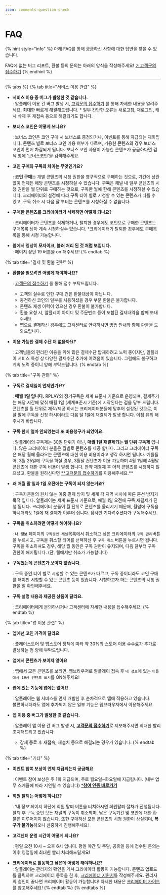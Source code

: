 ```yaml
---
icon: comments-question-check
---
```


# FAQ

{% hint style="info" %}
아래 FAQ를 통해 궁금하신 사항에 대한 답변을 찾을 수 있습니다.&#x20;

FAQ에 없는 버그 리포트, 환불 등의 문의는 아래의 양식을 작성해주세요! [↗︎ 고객문의 접수하기](https://docs.google.com/forms/d/1sHA2S7GoCgf5NTHge21uV7tN-3m03t0kzaYgw0LFvrs/viewform?pli=1\&pli=1\&edit_requested=true)
{% endhint %}

***

{% tabs %}
{% tab title="서비스 이용 관련" %}
* **서비스 이용 중 버그가 발생한 것 같습니다.**\
  : 알플레이 이용 간 버그 발생 시, [고객문의 접수하기](https://docs.google.com/forms/d/1sHA2S7GoCgf5NTHge21uV7tN-3m03t0kzaYgw0LFvrs/viewform?pli=1\&pli=1\&edit_requested=true) 를 통해 자세한 내용을 알려주세요. 최대한 빠르게 해결해드립니다.  \* 일부 간단한 오류는 새로고침, 재로그인, 캐시 삭제 후 재접속 등으로 해결되기도 합니다.
*   **보너스 코인은 어떻게 쓰나요?**

    : 보너스 코인은 코인 구매 시 보너스로 증정되거나, 이벤트를 통해 지급되는 재화입니다. 콘텐츠 별로 보너스 코인 가용 여부가 다르며, 가용한 콘텐츠의 경우 보너스 코인이 먼저 차감되게 됩니다. 보너스 코인 사용이 가능한 콘텐츠가 궁금하다면 검색 창에 ‘보너스코인’을 검색해주세요.
*   **코인 구매와 구독의 차이는 무엇인가요?**

    **: 코인 구매**는 개별 콘텐츠의 시청 권한을 영구적으로 구매하는 것으로, 기간에 상관없이 언제든 해당 콘텐츠를 시청하실 수 있습니다. **구독**은 채널 내 일부 콘텐츠의 시청 권한을 월 단위로 구매하는 것으로, 구독한 월에 한해 콘텐츠를 시청하실 수 있습니다. 크리에이터의 설정에 따라 구독 티어 별로 시청할 수 있는 콘텐츠가 다를 수 있고, 구독 취소 시 다음 달 부터는 콘텐츠를 시청하실 수 없습니다.
*   **구매한 콘텐츠를 크리에이터가 삭제하면 어떻게 되나요?**

    : 크리에이터가 콘텐츠를 삭제하거나, 탈퇴한 경우에도 코인으로 구매한 콘텐츠는 구매목록 남아 계속 시청하실수 있습니다. \*크리에이터가 탈퇴한 경우에도 구매목록을 통해 시청 가능합니다.
* **웹에서 영상이 모자이크, 블러 처리 된 것 처럼 보입니다.**\
  : 페이지 상단 19 버튼을 on 해주세요!
{% endtab %}

{% tab title="결제 및 환불 관련" %}
*   **환불을 받으려면 어떻게 해야하나요?**

    : [고객문의 접수하기](https://docs.google.com/forms/d/1sHA2S7GoCgf5NTHge21uV7tN-3m03t0kzaYgw0LFvrs/viewform?pli=1\&pli=1\&edit_requested=true) 를 통해 접수 부탁드립니다.

    * 고객의 실수로 인한 구매 건은 환불대상이 아닙니다.
    * 충전하신 코인의 일부를 사용하셨을 경우 부분 환불은 불가합니다.
    * 콘텐츠 재생 이력이 있으신 경우 환불이 불가합니다.
    * 환불 요청 시, 알플레이 아이디 및 주문번호 등이 포함된 결제내역을 함께 보내주세요
    * 앱으로 결제하신 경우에도 고객센터로 연락하시면 방법 안내와 함께 환불을 도와드립니다.
*   **이용 가능한** **결제 수단 더 없을까요?**

    : 고객님들의 편리한 이용을 위해 많은 결제수단 탑재하려고 노력 중이지만, 알플레이 서비스 특성 상 다양한 결제수단 추가에 어려움이 있습니다. 그럼에도 불구하고 계속 노력 중이니 양해 부탁드립니다.
{% endtab %}

{% tab title="구독 관련" %}
*   **구독료 결제일이 언제인가요?**

    : **매월 1일 입니다.** RPLAY의 정기구독은 세계 표준시 기준으로 운영되며, 결제주기는 해당 시간에 맞춰 매월 1일 (세계표준시 기준)에 시작된다는 점을 당부 드립니다. 콘텐츠를 월 단위로 제작/제공 하시는 크리에이터분들에 맞추어 설정된 것으로, 이 달 말에 구독을 신청 하시더라도 다음 달 1일에 재결제가 발생 합니다. 이점 유의 해 주시기 바랍니다.
*   **구독 한지 얼마 안되었는데 또 비용청구가 되었어요.**

    : 알플레이의 구독제는 30일 단위가 아닌, **매월 1일 재결제되는 월 단위 구독제** 입니다. 많은 크리에이터 분들은 월별로 콘텐츠를 제공 합니다. 그리고 크리에이터 구독은 해당 월에 올라오는 콘텐츠에 대한 이용 비용이라고 생각 하시면 됩니다. 예를들어, 3월 25일에 구독을 하실 경우, 3월달 컨텐츠가 이용 가능하며 4월 1일에 4월달 콘텐츠에 대한 구독 비용이 발생 합니다. 만약 재결제 후 아직 콘텐츠를 시청하지 않으셨고, 환불을 원하신다면 [\*\*고객문의 접수하기](https://docs.google.com/forms/d/1sHA2S7GoCgf5NTHge21uV7tN-3m03t0kzaYgw0LFvrs/viewform?pli=1\&pli=1\&edit_requested=true)를 이용해주세요.\*\*
*   **왜 매월 말 일과 1일 오전에는 구독이 되지 않는거죠?**

    : 구독자분들의 원치 않는 이중 결제 방지 및 세계 각 지역 시차에 따른 혼선 방지가 목적 입니다. 알플레이는 세계 표준시 기준으로, 매월 1일 오전에 구독 재결제가 진행 됩니다. 크리에이터 분들이 월 단위로 콘텐츠를 올리시기 때문에, 월말에 구독을 하시더라도 1일에 재 결제가 이루어 집니다. 잠시만 기다려주셨다가 구독해주세요.
*   **구독을 취소하려면 어떻게 해야하나요?**

    : **`내 정보`** 페이지의 `구독중인 채널`목록에서 취소하고 싶은 크리에이터의 `구독 관리`버튼을 누르시고, 구독을 취소할 티어를 선택하신 후 `구독 취소` 버튼을 누르시면 됩니다. 구독을 취소하셔도 경우, 해당 월 동안은 구독 권한이 유지되며, 다음 달부터 구독 권한이 해지됩니다. (단, 웹에서만 취소가 가능합니다)
*   **구독했는데 콘텐츠가 보이지 않습니다.**

    : 구독 중인 티어 별로 시청할 수 있는 콘텐츠가 다르고, 구독 중이더라도 코인 구매를 해야만 시청할 수 있는 콘텐츠 등이 있습니다. 시청하고자 하는 콘텐츠의 시청 권한을 잘 확인해주세요.
*   **구독 설명 내용과 제공된 상품이 달라요.**

    : 크리에이터에게 문의하시거나 고객센터에 자세한 내용을 접수해주세요.
{% endtab %}

{% tab title="앱 이용 관련" %}
*   **앱에선 코인 가격이 달라요**

    : 플레이스토어 및 앱스토어 정책에 따라 약 30%의 스토어 이용 수수료가 추가로 발생하는 점 양해 부탁드립니다.
*   **앱에서 콘텐츠가 보이지 않아요**

    : 앱에서 모든 콘텐츠를 보려면, 웹브라우저로 알플레이 접속 후 `내 정보`에 있는 `어플에서 19금 컨텐츠 표시`를 ON해주세요!
*   **웹에 있는 기능에 앱에는 없어요**

    : 알플레이는 웹 서비스를 먼저 개발한 후 순차적으로 앱에 적용하고 있습니다. \
    불편하시더라도 앱에 추가되지 않은 일부 기능은 웹브라우저에서 이용해주세요.
*   **앱 이용 중 버그가 발생한 것 같습니다.**

    : 알플레이 앱 이용 간 버그 발생 시, [**고객문의 접수하기**](https://docs.google.com/forms/d/1sHA2S7GoCgf5NTHge21uV7tN-3m03t0kzaYgw0LFvrs/viewform?pli=1\&pli=1\&edit_requested=true)로 제보해주시면 최대한 빨리 조치해드리고 있습니다.

    * 강제 종료 후 재접속, 재설치 등으로 해결되는 경우가 있습니다.
{% endtab %}

{% tab title="기타" %}
*   **이벤트 참여 보상이 언제 지급되는지 궁금해요**

    : 이벤트 참여 보상은 주 1회 지급되며, 주로 월요일\~화요일에 지급됩니다. (내부 업무 스케쥴에 따라 지연될 수 있습니다) [\***참여 인증 바로가기**](https://docs.google.com/forms/d/e/1FAIpQLSfUzpISzuoaX2DEn2rhMHRxekVTF89dDcqRyyevxKh7f3DVpQ/viewform?usp=sharing)
*   **회원 탈퇴는 어떻게 하나요?**

    : ‘내 정보’페이지 하단에 회원 탈퇴 버튼을 터치하시면 회원탈퇴 절차가 진행됩니다. 탈퇴 후 구독 중인 모든 채널의 구독이 취소되며, 남은 구독기간 및 코인에 대한 환불은 이루어지지 않습니다. 또한 구매하신 모든 콘텐츠의 시청 권한이 상실되며, **복구가 불가능**하오니 신중하게 진행해주세요!
*   **고객센터 운영 시간이 어떻게 되나요?**

    : 평일 오전 10시 \~ 오후 6시 입니다. 평일 야간 및 주말, 공휴일 등에 접수된 문의는 이후 영업일에 최대한 빨리 처리해드릴게요!
* **크리에이터로 활동하고 싶은데 어떻게 해야하나요?** \
  : 알플레이는 관리자의 확인을 거쳐 크리에이터 활동이 가능합니다. 콘텐츠 업로드를 클릭하여 크리에이터 등록을 한 후, [크리에이터 지원서](broken-reference)를 작성해주세요. 관리자의 승인이 끝나면 크리에이터 활동이 가능합니다! 자세한 내용은 [크리에이터 가이드](https://rplaylive.gitbook.io/creatorguide/howto/begin)를 참고해주세요!
{% endtab %}
{% endtabs %}
